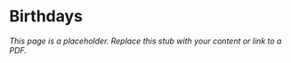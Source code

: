 #    Birthdays

_This page is a placeholder. Replace this stub with your content or link to a PDF._
